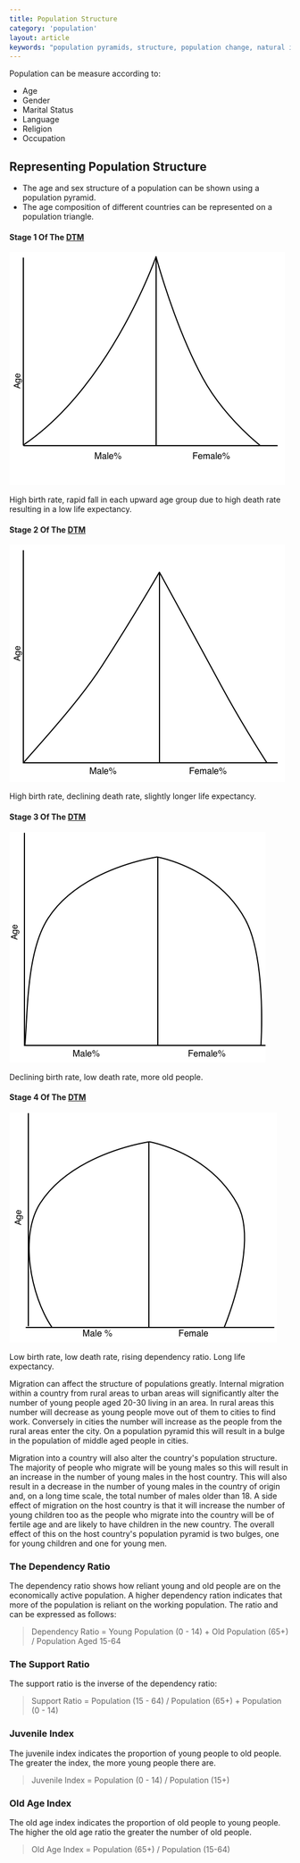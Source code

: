 ```yaml
---
title: Population Structure
category: 'population'
layout: article
keywords: "population pyramids, structure, population change, natural increase, birth rate, death rate, fertility rate"
---
```


Population can be measure according to:

- Age
- Gender
- Marital Status
- Language
- Religion
- Occupation

## Representing Population Structure

- The age and sex structure of a population can be shown using a population pyramid. 
- The age composition of different countries can be represented on a population triangle. 

#### Stage 1 Of The [DTM](/population/demographic-transition-model)

![](/Images/population/10/stage1.png)

High birth rate, rapid fall in each upward age group due to high death rate resulting in a low life expectancy. 

#### Stage 2 Of The [DTM](/population/demographic-transition-model)

![](/Images/population/10/stage2.png) 

High birth rate, declining death rate, slightly longer life expectancy.

#### Stage 3 Of The [DTM](/population/demographic-transition-model)

![](/Images/population/10/stage3.png)

Declining birth rate, low death rate, more old people.

#### Stage 4 Of The [DTM](/population/demographic-transition-model)

![](/Images/population/10/stage4.png)

Low birth rate, low death rate, rising dependency ratio. Long life expectancy. 

Migration can affect the structure of populations greatly. Internal migration within a country from rural areas to urban areas will significantly alter the number of young people aged 20-30 living in an area. In rural areas this number will decrease as young people move out of them to cities to find work. Conversely in cities the number will increase as the people from the rural areas enter the city. On a population pyramid this will result in a bulge in the population of middle aged people in cities. 

Migration into a country will also alter the country's population structure. The majority of people who migrate will be young males so this will result in an increase in the number of young males in the host country. This will also result in a decrease in the number of young males in the country of origin and, on a long time scale, the total number of males older than 18. A side effect of migration on the host country is that it will increase the number of young children too as the people who migrate into the country will be of fertile age and are likely to have children in the new country. The overall effect of this on the host country's population pyramid is two bulges, one for young children and one for young men. 

### The Dependency Ratio

The dependency ratio shows how reliant young and old people are on the economically active population. A higher dependency ration indicates that more of the population is reliant on the working population. The ratio and can be expressed as follows:

> Dependency Ratio = Young Population (0 - 14) + Old Population (65+) / Population Aged 15-64

### The Support Ratio

The support ratio is the inverse of the dependency ratio:

> Support Ratio = Population (15 - 64) / Population (65+) + Population (0 - 14)

### Juvenile Index

The juvenile index indicates the proportion of young people to old people. The greater the index, the more young people there are. 

> Juvenile Index = Population (0 - 14) / Population (15+)

### Old Age Index

The old age index indicates the proportion of old people to young people. The higher the old age ratio the greater the number of old people.

> Old Age Index = Population (65+) / Population (15-64)